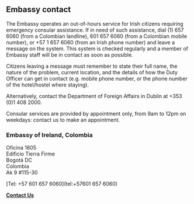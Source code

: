 ## Embassy contact

The Embassy operates an out-of-hours service for Irish citizens requiring emergency consular assistance. If in need of such assistance, dial (1) 657 6060 (from a Colombian landline), 601 657 6060 (from a Colombian mobile number), or +57 1 657 6060 (from an Irish phone number) and leave a message on the system. This system is checked regularly and a member of Embassy staff will be in contact as soon as possible.

Citizens leaving a message must remember to state their full name, the nature of the problem, current location, and the details of how the Duty Officer can get in contact (e.g. mobile phone number, or the phone number of the hotel/hostel where staying).

Alternatively, contact the Department of Foreign Affairs in Dublin at +353 (0)1 408 2000.

Consular services are provided by appointment only, from 9am to 12pm on weekdays: contact us to make an appointment.

### Embassy of Ireland, Colombia

Oficina 1605   
Edificio Tierra Firme   
Bogotá DC   
Colombia   
Ak 9 #115-30

[Tel: +57 601 657 6060](tel:+57601 657 6060)

[**Contact Us**](/en/colombia/bogota/contact/)